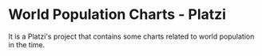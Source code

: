 # World Population Charts - Platzi
It is a Platzi's project that contains some charts related to world population in the time.
